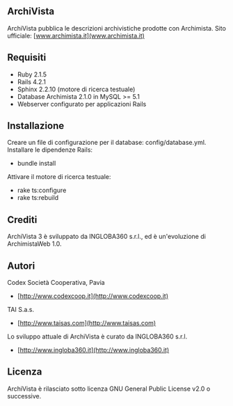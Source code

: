 ## ArchiVista
ArchiVista pubblica le descrizioni archivistiche prodotte con Archimista.
Sito ufficiale: [www.archimista.it](www.archimista.it)

## Requisiti
* Ruby 2.1.5
* Rails 4.2.1
* Sphinx 2.2.10 (motore di ricerca testuale)
* Database Archimista 2.1.0 in MySQL >= 5.1
* Webserver configurato per applicazioni Rails

## Installazione
Creare un file di configurazione per il database: config/database.yml.
Installare le dipendenze Rails:
* bundle install

Attivare il motore di ricerca testuale:
* rake ts:configure
* rake ts:rebuild

## Crediti
ArchiVista 3 è sviluppato da INGLOBA360 s.r.l., ed è un'evoluzione di ArchimistaWeb 1.0.

## Autori
Codex Società Cooperativa, Pavia
* [http://www.codexcoop.it](http://www.codexcoop.it)

TAI S.a.s.

* [http://www.taisas.com](http://www.taisas.com)

Lo sviluppo attuale di ArchiVista è curato da INGLOBA360 s.r.l.
* [http://www.ingloba360.it](http://www.ingloba360.it)

## Licenza
ArchiVista è rilasciato sotto licenza GNU General Public License v2.0 o successive.

